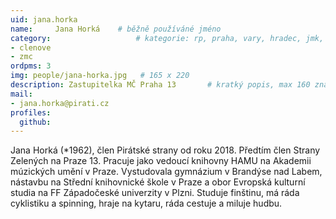 ```yaml
---
uid: jana.horka
name:     Jana Horká 	# běžně používáné jméno
category:                 	# kategorie: rp, praha, vary, hradec, jmk, senat  
- clenove
- zmc
ordpms: 3
img: people/jana-horka.jpg   # 165 x 220
description: Zastupitelka MČ Praha 13    	# kratký popis, max 160 znaků
mail:
- jana.horka@pirati.cz
profiles:
  github:		  
---
```

Jana Horká (*1962), člen Pirátské strany od roku 2018. Předtím člen Strany Zelených na Praze 13. 
Pracuje jako vedoucí knihovny HAMU na Akademii múzických umění v Praze. Vystudovala gymnázium v Brandýse nad Labem, nástavbu na Střední knihovnické škole v Praze a obor Evropská kulturní studia na FF Západočeské univerzity v Plzni. 
Studuje finštinu, má ráda cyklistiku a spinning, hraje na kytaru, ráda cestuje a miluje hudbu. 

